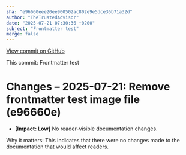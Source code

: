```yaml
---
sha: "e96660eee20ee900502ac802e9e5dce36b71a32d"
author: "TheTrustedAdvisor"
date: "2025-07-21 07:30:36 +0200"
subject: "Frontmatter test"
merge: false
---
```


[View commit on GitHub](https://github.com/TheTrustedAdvisor/FabricAdoptionFramework/commit/e96660eee20ee900502ac802e9e5dce36b71a32d)

This commit: Frontmatter test

# Changes – 2025-07-21: Remove frontmatter test image file (e96660e)

- **[Impact: Low]** No reader-visible documentation changes.

Why it matters: This indicates that there were no changes made to the documentation that would affect readers.

